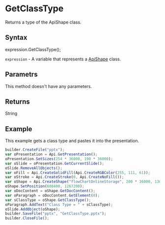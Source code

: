 # GetClassType

Returns a type of the ApiShape class.

## Syntax

expression.GetClassType();

`expression` - A variable that represents a [ApiShape](../ApiShape.md) class.

## Parametrs

This method doesn't have any parameters.

## Returns

String

## Example

This example gets a class type and pastes it into the presentation.

```javascript
builder.CreateFile("pptx");
var oPresentation = Api.GetPresentation();
oPresentation.SetSizes(254 * 36000, 190 * 36000);
var oSlide = oPresentation.GetCurrentSlide();
oSlide.RemoveAllObjects();
var oFill = Api.CreateSolidFill(Api.CreateRGBColor(255, 111, 61));
var oStroke = Api.CreateStroke(0, Api.CreateNoFill());
var oShape = Api.CreateShape("flowChartOnlineStorage", 200 * 36000, 130 * 36000, oFill, oStroke);
oShape.SetPosition(608400, 1267200);
var oDocContent = oShape.GetDocContent();
var oParagraph = oDocContent.GetElement(0);
var sClassType = oShape.GetClassType();
oParagraph.AddText("Class Type = " + sClassType);
oSlide.AddObject(oShape);
builder.SaveFile("pptx", "GetClassType.pptx");
builder.CloseFile();
```